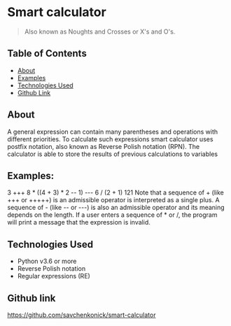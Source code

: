 # Smart calculator
> Also known as Noughts and Crosses or X's and O's. 

## Table of Contents
* [About](#About)
* [Examples](#Examples)
* [Technologies Used](#technologies-)
* [Github Link](#Github-link)


## About
A general expression can contain many parentheses and operations with different priorities. To calculate such expressions smart calculator uses postfix notation, also known as Reverse Polish notation (RPN). The calculator is able to store the results of previous calculations to variables

## Examples:
3 +++ 8 * ((4 + 3) * 2 -- 1) --- 6 / (2 + 1)
121
Note that a sequence of + (like +++ or +++++) is an admissible operator is
interpreted as a single plus. A sequence of - (like -- or ---) is also an
admissible operator and its meaning depends on the length. If a user enters
a sequence of * or /, the program will print a message that the expression
is invalid.

## Technologies Used
- Python v3.6 or more
- Reverse Polish notation
- Regular expressions (RE)

## Github link
https://github.com/savchenkonick/smart-calculator
